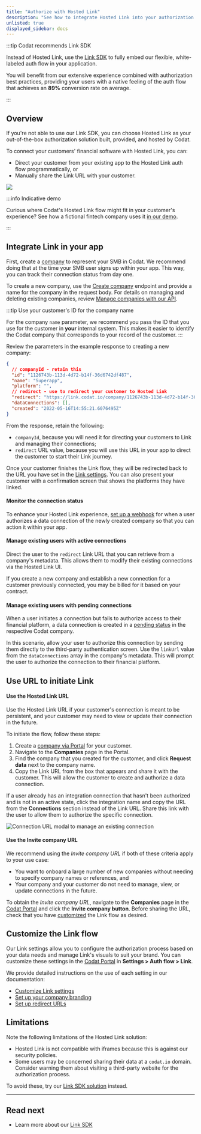 ```yaml
---
title: "Authorize with Hosted Link"
description: "See how to integrate Hosted Link into your authorization flow"
unlisted: true
displayed_sidebar: docs
---
```


<head>
  <meta property="og:image" content="/img/link/link-banner.png"/>
</head>

:::tip Codat recommends Link SDK

Instead of Hosted Link, use the [Link SDK](/auth-flow/authorize-embedded-link) to fully embed our flexible, white-labeled auth flow in your application. 

You will benefit from our extensive experience combined with authorization best practices, providing your users with a native feeling of the auth flow that achieves an **89%** conversion rate on average.

::: 

## Overview

If you're not able to use our Link SDK, you can choose Hosted Link as your out-of-the-box authorization solution built, provided, and hosted by Codat. 

To connect your customers' financial software with Hosted Link, you can:

- Direct your customer from your existing app to the Hosted Link auth flow programmatically, or
- Manually share the Link URL with your customer. 

![](/img/link/link-banner.png)

:::info Indicative demo

Curious where Codat's Hosted Link flow might fit in your customer's experience? See how a fictional fintech company uses it [in our demo](https://links.codat.io/client/873ff19e-6fe0-47b0-a4e1-e19f344c78f6?user=8ee6c557-949c-40a8-b31d-e1fa02ef7fbc).

:::

## Integrate Link in your app

First, create a [company](../terms/company.md) to represent your SMB in Codat. We recommend doing that at the time your SMB user signs up within your app. This way, you can track their connection status from day one. 

To create a new company, use the [Create company](/platform-api#/operations/create-company) endpoint and provide a name for the company in the request body. For details on managing and deleting existing companies, review [Manage companies with our API](/using-the-api/managing-companies).

:::tip Use your customer's ID for the company name

For the company `name` parameter, we recommend you pass the ID that you use for the customer in **your** internal system. This makes it easier to identify the Codat company that corresponds to your record of the customer.
:::

Review the parameters in the example response to creating a new company:

```json
{
  // companyId - retain this
  "id": "1126743b-113d-4d72-b14f-36d6742df487",
  "name": "Superapp",
  "platform": "",
  // redirect - use to redirect your customer to Hosted Link
  "redirect": "https://link.codat.io/company/1126743b-113d-4d72-b14f-36d6742df487", 
  "dataConnections": [],
  "created": "2022-05-16T14:55:21.6076495Z"
}
```
From the response, retain the following:

   - `companyId`, because you will need it for directing your customers to Link and managing their connections;
   - `redirect` URL value, because you will use this URL in your app to direct the customer to start their Link journey.

Once your customer finishes the Link flow, they will be redirected back to the URL you have set in the [Link settings](/auth-flow/customize/set-up-redirects). You can also present your customer with a confirmation screen that shows the platforms they have linked. 

#### Monitor the connection status

To enhance your Hosted Link experience, [set up a webhook](/using-the-api/webhooks/event-types) for when a user authorizes a data connection of the newly created company so that you can action it within your app.

#### Manage existing users with active connections

Direct the user to the `redirect` Link URL that you can retrieve from a company's metadata. This allows them to modify their existing connections via the Hosted Link UI.

If you create a new company and establish a new connection for a customer previously connected, you may be billed for it based on your contract.

#### Manage existing users with pending connections

When a user initiates a connection but fails to authorize access to their financial platform, a data connection is created in a [pending status](/core-concepts/connections#data-connection-status) in the respective Codat company.

In this scenario, allow your user to authorize this connection by sending them directly to the third-party authentication screen. Use the `linkUrl` value from the `dataConnections` array in the company's metadata. This will prompt the user to authorize the connection to their financial platform.

## Use URL to initiate Link

#### Use the Hosted Link URL

Use the Hosted Link URL if your customer's connection is meant to be persistent, and your customer may need to view or update their connection in the future.

To initiate the flow, follow these steps:

1. Create a [company via Portal](/configure/portal/companies#add-a-new-company) for your customer.
2. Navigate to the **Companies** page in the Portal.
3. Find the company that you created for the customer, and click **Request data** next to the company name.
4. Copy the Link URL from the box that appears and share it with the customer. This will allow the customer to create and authorize a data connection.

If a user already has an integration connection that hasn't been authorized and is not in an active state, click the integration name and copy the URL from the **Connections** section instead of the Link URL. Share this link with the user to allow them to authorize the specific connection.

<img
  src="/img/old/4c41ef0-manage.png"
  alt="Connection URL modal to manage an existing connection"
/>

#### Use the Invite company URL

We recommend using the _Invite company URL_ if both of these criteria apply to your use case:

- You want to onboard a large number of new companies without needing to specify company names or references, and
- Your company and your customer do not need to manage, view, or update connections in the future.

To obtain the _Invite company URL_, navigate to the **Companies** page in the [Codat Portal](https://app.codat.io/companies) and click the **Invite company button**. Before sharing the URL, check that you have [customized](/auth-flow/customize/customize-link) the Link flow as desired.

## Customize the Link flow

Our Link settings allow you to configure the authorization process based on your data needs and manage Link's visuals to suit your brand. You can customize these settings in the [Codat Portal](https://app.codat.io/settings) in **Settings > Auth flow > Link**.

We provide detailed instructions on the use of each setting in our documentation:

- [Customize Link settings](/auth-flow/customize/customize-link)
- [Set up your company branding](/auth-flow/customize/branding)
- [Set up redirect URLs](/auth-flow/customize/set-up-redirects)

## Limitations

Note the following limitations of the Hosted Link solution:

- Hosted Link is not compatible with iframes because this is against our security policies.
- Some users may be concerned sharing their data at a `codat.io` domain. Consider warning them about visiting a third-party website for the authorization process.

To avoid these, try our [Link SDK solution](https://docs.codat.io/auth-flow/authorize-embedded-link) instead.

---

## Read next

- Learn more about our [Link SDK](https://docs.codat.io/auth-flow/authorize-embedded-link)
